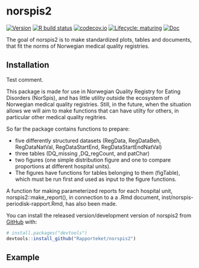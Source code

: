 
<!-- README.md is generated from README.Rmd. Please edit that file -->

# norspis2

<!-- badges: start -->

[![Version](https://img.shields.io/github/v/release/rapporteket/norspis2?sort=semver)](https://github.com/rapporteket/norspis2/releases)
[![R build
status](https://github.com/Rapporteket/norspis2/workflows/R-CMD-check/badge.svg)](https://github.com/Rapporteket/norspis2/actions)
[![codecov.io](https://codecov.io/github/Rapporteket/norspis2/norspis2.svg?branch=main)](https://codecov.io/github/Rapporteket/norspis2?branch=main)
[![Lifecycle:
maturing](https://img.shields.io/badge/lifecycle-maturing-blue.svg)](https://www.tidyverse.org/lifecycle/#maturing)
[![Doc](https://img.shields.io/badge/Doc--grey.svg)](https://rapporteket.github.io/norspis2/)
<!-- badges: end -->

The goal of norspis2 is to make standardized plots, tables and
documents, that fit the norms of Norwegian medical quality registries.

## Installation

Test comment.

This package is made for use in Norwegian Quality Registry for Eating
Disorders (NorSpis), and has little utility outside the ecosystem of
Norwegian medical quality registries. Still, in the future, when the
situation allows we will aim to make functions that can have utilty for
others, in particular other medical quality regitries.

So far the package contains functions to prepare:

  - five differently structured datasets (RegData, RegDataBeh,
    RegDataNatVal, RegDataStartEnd, RegDataStartEndNatVal)
  - three tables (DQ\_missing ,DQ\_regCount, and patChar)
  - two figures (one simple distribution figure and one to compare
    proportions at different hospital units).
  - The figures have functions for tables belonging to them (figTable),
    which must be run first and used as input to the figure functions.

A function for making parameterized reports for each hospital unit,
norspis2::make\_report(), in connection to a a .Rmd document,
inst/norspis-periodisk-rapport.Rmd, has also been made.

You can install the released version/development version of norspis2
from [GitHub](https://github.com/) with:

``` r
# install.packages("devtools")
devtools::install_github("Rapporteket/norspis2")
```

## Example

<!-- This is a basic example which shows you how to solve a common problem: -->

<!-- ```{r example} -->

<!-- library(norspis2) -->

<!-- ## basic example code -->

<!-- ``` -->

<!-- What is special about using `README.Rmd` instead of just `README.md`? You can include R chunks like so: -->

<!-- ```{r cars} -->

<!-- summary(cars) -->

<!-- ``` -->

<!-- You may render `README.Rmd` manually, to keep `README.md` up-to-date. However, you may also leave this to the ci process at GitHub. -->

<!-- You can also embed plots, for example: -->

<!-- ```{r pressure, echo = FALSE} -->

<!-- plot(pressure) -->

<!-- ``` -->

<!-- In that case, don't forget to commit and push the resulting figure files, so they display on GitHub! -->
